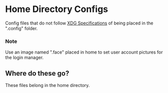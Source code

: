 # Home Directory Configs
Config files that do not follow [XDG Specifications](https://specifications.freedesktop.org/basedir-spec/basedir-spec-latest.html) of being placed in the ".config" folder.

### Note 
Use an image named ".face" placed in home to set user account pictures for the login manager.

## Where do these go?
These files belong in the home directory.